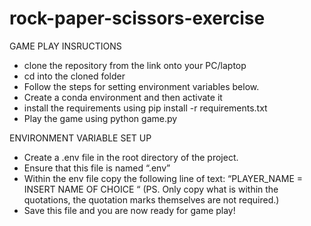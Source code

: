 # rock-paper-scissors-exercise
GAME PLAY INSRUCTIONS
- clone the repository from the link onto your PC/laptop
- cd into the cloned folder
- Follow the steps for setting environment variables below.
- Create a conda environment and then activate it
- install the requirements using pip install -r requirements.txt
- Play the game using python game.py

ENVIRONMENT VARIABLE SET UP 
- Create a .env file in the root directory of the project. 
- Ensure that this file is named “.env” 
- Within the env file copy the following line of text: “PLAYER_NAME = INSERT NAME OF CHOICE “ (PS. Only copy what is within the quotations, the quotation marks themselves are not required.)
- Save this file and you are now ready for game play!
